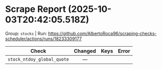 # Scrape Report (2025-10-03T20:42:05.518Z)

Group: `stocks`  |  Run: https://github.com/AlbertoRoca96/scraping-checks-scheduler/actions/runs/18233309177

| Check | Changed | Keys | Error |
|---|:---:|:--|:--|
| `stock_ntdoy_global_quote` | — |  |  |
